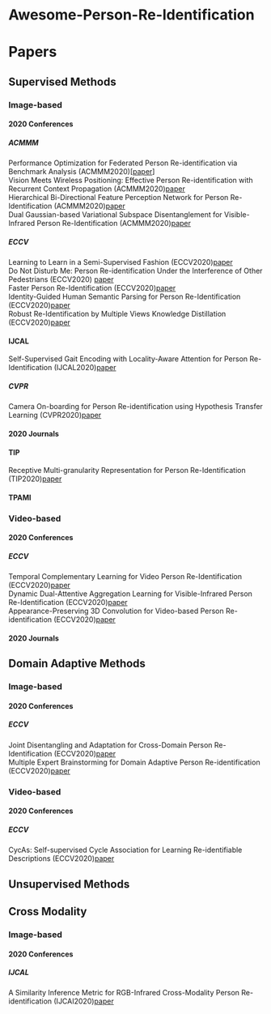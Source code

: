 Awesome-Person-Re-Identification
==
# Papers
## Supervised Methods
### Image-based
#### 2020 Conferences
##### ACMMM
Performance Optimization for Federated Person Re-identification via Benchmark Analysis (ACMMM2020)[[paper](https://arxiv.org/pdf/2008.11560)]<br>
Vision Meets Wireless Positioning: Effective Person Re-identification with Recurrent Context Propagation (ACMMM2020)[paper](https://arxiv.org/pdf/2008.04146.pdf)<br>
Hierarchical Bi-Directional Feature Perception Network for Person Re-Identification (ACMMM2020)[paper](https://arxiv.org/pdf/2008.03509.pdf)<br>
Dual Gaussian-based Variational Subspace Disentanglement for Visible-Infrared Person Re-Identification (ACMMM2020)[paper](https://arxiv.org/pdf/2008.02520.pdf)<br>

##### ECCV
Learning to Learn in a Semi-Supervised Fashion (ECCV2020)[paper](https://arxiv.org/pdf/2008.11203)<br>
Do Not Disturb Me: Person Re-identification Under the Interference of Other Pedestrians (ECCV2020) [paper](https://arxiv.org/pdf/2008.07884.pdf)<br>
Faster Person Re-Identification (ECCV2020)[paper](https://arxiv.org/pdf/2008.06826)<br>
Identity-Guided Human Semantic Parsing for Person Re-Identification (ECCV2020)[paper](https://arxiv.org/pdf/2007.13467.pdf)<br>
Robust Re-Identification by Multiple Views Knowledge Distillation (ECCV2020)[paper](https://arxiv.org/pdf/2007.04174.pdf)<br>

#### IJCAL
Self-Supervised Gait Encoding with Locality-Aware Attention for Person Re-Identification (IJCAL2020)[paper](https://arxiv.org/pdf/2008.09435)<br>

##### CVPR
Camera On-boarding for Person Re-identification using Hypothesis Transfer Learning (CVPR2020)[paper](https://arxiv.org/pdf/2007.11149.pdf)<br>

#### 2020 Journals
#### TIP
Receptive Multi-granularity Representation for Person Re-Identification (TIP2020)[paper](https://arxiv.org/pdf/2008.13450.pdf)<br>

#### TPAMI


### Video-based
#### 2020 Conferences
##### ECCV
Temporal Complementary Learning for Video Person Re-Identification (ECCV2020)[paper](https://arxiv.org/pdf/2007.09357.pdf)<br>
Dynamic Dual-Attentive Aggregation Learning for Visible-Infrared Person Re-Identification (ECCV2020)[paper](https://arxiv.org/pdf/2007.09314.pdf)<br>
Appearance-Preserving 3D Convolution for Video-based Person Re-identification (ECCV2020)[paper](https://arxiv.org/pdf/2007.08434.pdf)<br>
#### 2020 Journals

## Domain Adaptive Methods

### Image-based

#### 2020 Conferences

##### ECCV
Joint Disentangling and Adaptation for Cross-Domain Person Re-Identification (ECCV2020)[paper](https://arxiv.org/pdf/2007.10315)<br>
Multiple Expert Brainstorming for Domain Adaptive Person Re-identification (ECCV2020)[paper](https://arxiv.org/pdf/2007.01546.pdf)<br>

### Video-based
#### 2020 Conferences
##### ECCV
CycAs: Self-supervised Cycle Association for Learning Re-identifiable Descriptions (ECCV2020)[paper](https://arxiv.org/pdf/2007.07577.pdf)<br>
## Unsupervised Methods


## Cross Modality
### Image-based
#### 2020 Conferences
##### IJCAL
A Similarity Inference Metric for RGB-Infrared Cross-Modality Person Re-identification (IJCAI2020)[paper](https://arxiv.org/pdf/2007.01504.pdf)<br>
